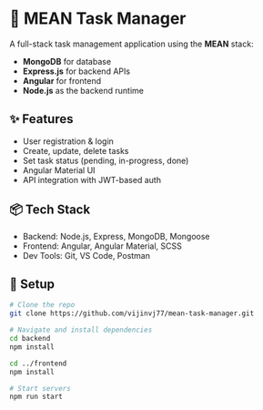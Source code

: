 # 📝 MEAN Task Manager

A full-stack task management application using the **MEAN** stack:

- **MongoDB** for database
- **Express.js** for backend APIs
- **Angular** for frontend
- **Node.js** as the backend runtime

## ✨ Features

- User registration & login
- Create, update, delete tasks
- Set task status (pending, in-progress, done)
- Angular Material UI
- API integration with JWT-based auth

## 📦 Tech Stack

- Backend: Node.js, Express, MongoDB, Mongoose
- Frontend: Angular, Angular Material, SCSS
- Dev Tools: Git, VS Code, Postman

## 🚀 Setup

```bash
# Clone the repo
git clone https://github.com/vijinvj77/mean-task-manager.git

# Navigate and install dependencies
cd backend
npm install

cd ../frontend
npm install

# Start servers
npm run start
